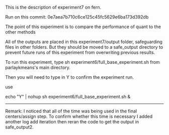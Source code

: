 This is the description of experiment7 on fern.

Run on this commit: 0e7aea7b710c6ce125c45fc5629e6ba173d392db

The point of this experiment is to compare the performance of quant to the other methods

All of the outputs are placed in this experiment7/output folder, safeguarding files in other folders.
But they should be moved to a safe_output directory to prevent future runs of this experiment from overwriting previous results.

To run this experiment, type
sh experiment6/full_base_experiment.sh 
from parlaykmeans's main directory.

Then you will need to type in Y to confirm the experiment run.

use

echo "Y" | nohup sh experiment6/full_base_experiment.sh &

__________________________


Remark: I noticed that all of the time was being used in the final centers/assign step.
To confirm whether this time is necessary I added another log add iteration then reran the code 
to get the output in safe_output2.
